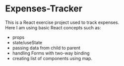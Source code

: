 # Expenses-Tracker

This is a React exercise project used to track expenses.<br>
Here I am using basic React concepts such as:<br>
* props
* state/useState
* passing data from child to parent
* handling Forms with two-way binding
* creating list of components using map.

